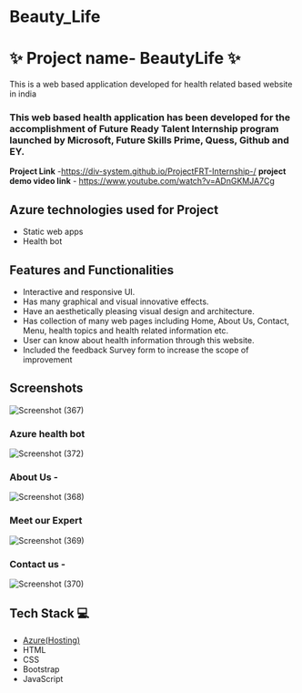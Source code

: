 # Beauty_Life
# ✨  Project name- BeautyLife ✨

This is a web based application developed for health related based website in india

### This web based health application has been developed for the accomplishment of Future Ready Talent Internship program launched by Microsoft, Future Skills Prime, Quess, Github and EY.


**Project Link** -https://div-system.github.io/ProjectFRT-Internship-/
**project demo video link** - https://www.youtube.com/watch?v=ADnGKMJA7Cg

## Azure technologies used for Project

- Static web apps
- Health bot

## Features and Functionalities 

- Interactive and responsive UI.
- Has many graphical and visual innovative effects.
- Have an aesthetically pleasing visual design and architecture.
- Has collection of many web pages including Home, About Us, Contact, Menu, health topics and health related information etc.
- User can know about health information through this website.
- Included the feedback Survey form to increase the scope of improvement 

## Screenshots

![Screenshot (367)](https://user-images.githubusercontent.com/90254724/210139091-3fa57bb6-cb23-4226-a881-05468764f2cd.png)
### Azure health bot


![Screenshot (372)](https://user-images.githubusercontent.com/90254724/210149496-bfbbdb16-8c1b-4921-a382-cad0e996777c.png)
### About Us -
![Screenshot (368)](https://user-images.githubusercontent.com/90254724/210139154-fdb8c103-ca73-497c-b6a1-7c51ef3df148.png)
### Meet our Expert
![Screenshot (369)](https://user-images.githubusercontent.com/90254724/210139158-57d641f3-7b79-4e3b-8d6d-ada7758d35f0.png)
### Contact us -
![Screenshot (370)](https://user-images.githubusercontent.com/90254724/210139162-b39b7766-b903-400b-8140-5df360fee51a.png)



















## Tech Stack 💻

- [Azure(Hosting)](https://azure.microsoft.com/en-in/features/azure-portal/)
- HTML
- CSS
- Bootstrap
- JavaScript
